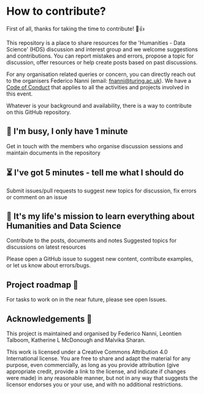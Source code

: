# How to contribute?

First of all, thanks for taking the time to contribute! 🎉👍

This repository is a place to share resources for the 'Humanities - Data Science' (HDS) discussion and interest group and we welcome suggestions and contributions.
You can report mistakes and errors, propose a topic for discussion, offer resources or help create posts based on past discussions.

For any organisation related queries or concern, you can directly reach out to the organisers Federico Nanni (email:  fnanni@turing.ac.uk).
We have a [Code of Conduct](./CODE_OF_CONDUCT.md) that applies to all the activities and projects involved in this event.

Whatever is your background and availability, there is a way to contribute on this GitHub repository.

🏃 I'm busy, I only have 1 minute
---

Get in touch with the members who organise discussion sessions and maintain documents in the repository

⏳ I've got 5 minutes - tell me what I should do
---

Submit issues/pull requests to suggest new topics for discussion, fix errors or comment on an issue

🎉 It's my life's mission to learn everything about Humanities and Data Science
---

Contribute to the posts, documents and notes
Suggested topics for discussions on latest resources

Please open a GitHub issue to suggest new content, contribute examples, or let us know about errors/bugs.

Project roadmap 🏁
---

For tasks to work on in the near future, please see open Issues.

Acknowledgements 🙌
---

This project is maintained and organised by Federico Nanni, Leontien Talboom, Katherine L McDonough and Malvika Sharan.

This work is licensed under a Creative Commons Attribution 4.0 International license. 
You are free to share and adapt the material for any purpose, even commercially, 
as long as you provide attribution (give appropriate credit, provide a link to the license, 
and indicate if changes were made) in any reasonable manner, but not in any way that suggests the 
licensor endorses you or your use, and with no additional restrictions.
